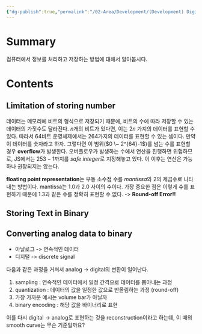 ```yaml
---
{"dg-publish":true,"permalink":"/02-Area/Development/(Development) Digital Information/","tags":["Area/Development"],"noteIcon":"","created":"2025-01-05T15:54:46.000+09:00","updated":"2025-04-07T23:13:20.163+09:00"}
---
```


# Summary

컴퓨터에서 정보를 처리하고 저장하는 방법에 대해서 알아봅시다.
# Contents
## Limitation of storing number

데이터는 메모리에 비트의 형식으로 저장되기 때문에, 비트의 수에 따라 저장할 수 있는 데이터의 가짓수도 달라진다. *n*개의 비트가 있다면, 이는 2*n* 가지의 데이터를 표현할 수 있다.
따라서 64비트 운영체제에서는 264가지의 데이터를 표현할 수 있는 셈이다. 만약 이 데이터를 숫자라고 하자. 그렇다면 이 범위($0 \~ 2^{64}-1$)를 넘는 수를 표현할 경우 **overflow**가 발생한다. 오버플로우가 발생하는 수에서 연산을 진행하면 위험하므로, JS에서는 253 − 1까지를 *safe integer*로 지정해놓고 있다. 이 이후는 연산은 가능하나 권장되지는 않는다.

**floating point representation**는 부동 소수점 수를 *mantissa*와 2의 제곱수로 나타내는 방법이다. mantissa는 1.0과 2.0 사이의 수이다. 가장 중요한 점은 이렇게 수를 표현하기 때문에 1.3과 같은 수를 정확히 표현할 수 없다. -> **Round-off Error!!**
## Storing Text in Binary

## Converting analog data to binary

- 아날로그 -> 연속적인 데이터
- 디지털 -> discrete signal

다음과 같은 과정을 거쳐서 analog -> digital의 변환이 일어난다.
1. sampling : 연속적인 데이터에서 일정 간격으로 데이터를 뽑아내는 과정
2. quantization : 데이터의 값을 일정한 값으로 반올림하는 과정 (round-off)
1. 가장 가까운 예시는 volume bar가 아닐까
3. binary encoding : 해당 값을 바이너리로 표현

이를 다시 digital -> analog로 표현하는 것을 reconstruction이라고 하는데, 이 때의 smooth curve는 무슨 기준일까요?